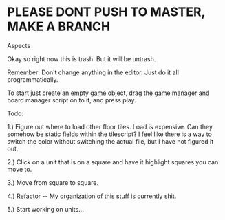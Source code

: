 # PLEASE DONT PUSH TO MASTER, MAKE A BRANCH

Aspects


Okay so right now this is trash. But it will be untrash. 

Remember: Don't change anything in the editor. Just do it all programmatically. 

To start just create an empty game object, drag the game manager and board manager script on to it, and press play.

Todo:

1.) Figure out where to load other floor tiles. Load is expensive. Can they somehow be static fields within the tilescript? I feel like there is a way to switch the color without switching the actual file, but I have not figured it out.

2.) Click on a unit that is on a square and have it highlight squares you can move to.

3.) Move from square to square.

4.) Refactor -- My organization of this stuff is currently shit.

5.) Start working on units...
